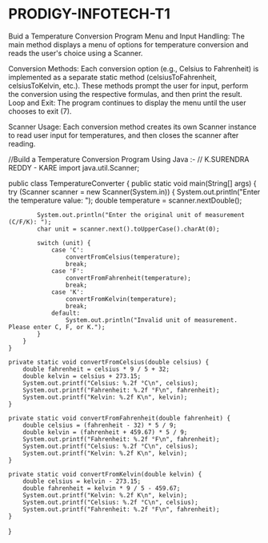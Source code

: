 # PRODIGY-INFOTECH-T1
Buid a Temperature Conversion Program
Menu and Input Handling: The main method displays a menu of options for temperature conversion and reads the user's choice using a Scanner.

Conversion Methods: Each conversion option (e.g., Celsius to Fahrenheit) is implemented as a separate static method (celsiusToFahrenheit, celsiusToKelvin, etc.). These methods prompt the user for input, perform the conversion using the respective formulas, and then print the result.
Loop and Exit: The program continues to display the menu until the user chooses to exit (7).

Scanner Usage: Each conversion method creates its own Scanner instance to read user input for temperatures, and then closes the scanner after reading.

//Build a Temperature Conversion Program Using Java :-
// K.SURENDRA REDDY - KARE
import java.util.Scanner;

public class TemperatureConverter {
    public static void main(String[] args) {
        try (Scanner scanner = new Scanner(System.in)) {
            System.out.println("Enter the temperature value: ");
            double temperature = scanner.nextDouble();

            System.out.println("Enter the original unit of measurement (C/F/K): ");
            char unit = scanner.next().toUpperCase().charAt(0);

            switch (unit) {
                case 'C':
                    convertFromCelsius(temperature);
                    break;
                case 'F':
                    convertFromFahrenheit(temperature);
                    break;
                case 'K':
                    convertFromKelvin(temperature);
                    break;
                default:
                    System.out.println("Invalid unit of measurement. Please enter C, F, or K.");
            }
        }
    }

    private static void convertFromCelsius(double celsius) {
        double fahrenheit = celsius * 9 / 5 + 32;
        double kelvin = celsius + 273.15;
        System.out.printf("Celsius: %.2f °C\n", celsius);
        System.out.printf("Fahrenheit: %.2f °F\n", fahrenheit);
        System.out.printf("Kelvin: %.2f K\n", kelvin);
    }

    private static void convertFromFahrenheit(double fahrenheit) {
        double celsius = (fahrenheit - 32) * 5 / 9;
        double kelvin = (fahrenheit + 459.67) * 5 / 9;
        System.out.printf("Fahrenheit: %.2f °F\n", fahrenheit);
        System.out.printf("Celsius: %.2f °C\n", celsius);
        System.out.printf("Kelvin: %.2f K\n", kelvin);
    }

    private static void convertFromKelvin(double kelvin) {
        double celsius = kelvin - 273.15;
        double fahrenheit = kelvin * 9 / 5 - 459.67;
        System.out.printf("Kelvin: %.2f K\n", kelvin);
        System.out.printf("Celsius: %.2f °C\n", celsius);
        System.out.printf("Fahrenheit: %.2f °F\n", fahrenheit);
    }
}
